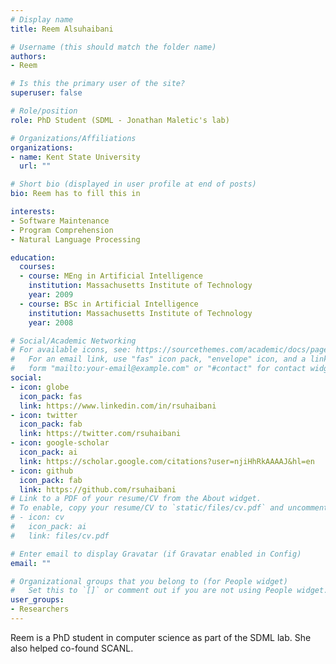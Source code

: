 ```yaml
---
# Display name
title: Reem Alsuhaibani

# Username (this should match the folder name)
authors:
- Reem

# Is this the primary user of the site?
superuser: false

# Role/position
role: PhD Student (SDML - Jonathan Maletic's lab)

# Organizations/Affiliations
organizations:
- name: Kent State University
  url: ""

# Short bio (displayed in user profile at end of posts)
bio: Reem has to fill this in

interests:
- Software Maintenance
- Program Comprehension
- Natural Language Processing

education:
  courses:
  - course: MEng in Artificial Intelligence
    institution: Massachusetts Institute of Technology
    year: 2009
  - course: BSc in Artificial Intelligence
    institution: Massachusetts Institute of Technology
    year: 2008

# Social/Academic Networking
# For available icons, see: https://sourcethemes.com/academic/docs/page-builder/#icons
#   For an email link, use "fas" icon pack, "envelope" icon, and a link in the
#   form "mailto:your-email@example.com" or "#contact" for contact widget.
social:
- icon: globe
  icon_pack: fas
  link: https://www.linkedin.com/in/rsuhaibani
- icon: twitter
  icon_pack: fab
  link: https://twitter.com/rsuhaibani
- icon: google-scholar
  icon_pack: ai
  link: https://scholar.google.com/citations?user=njiHhRkAAAAJ&hl=en
- icon: github
  icon_pack: fab
  link: https://github.com/rsuhaibani
# Link to a PDF of your resume/CV from the About widget.
# To enable, copy your resume/CV to `static/files/cv.pdf` and uncomment the lines below.
# - icon: cv
#   icon_pack: ai
#   link: files/cv.pdf

# Enter email to display Gravatar (if Gravatar enabled in Config)
email: ""

# Organizational groups that you belong to (for People widget)
#   Set this to `[]` or comment out if you are not using People widget.
user_groups:
- Researchers
---
```


Reem is a PhD student in computer science as part of the SDML lab. She also helped co-found SCANL.
